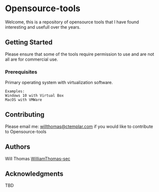 # Opensource-tools

Welcome, this is a repository of opensource tools that I have found interesting and usefull over the years.

## Getting Started

Please ensure that some of the tools require permission to use and are not all are for commercial use.

### Prerequisites

Primary operating system with virtualization software.

```
Examples: 
Windows 10 with Virtual Box
MacOS with VMWare
```

## Contributing

Please email me: willthomas@ctemplar.com if you would like to contribute to Opensource-tools

## Authors

Will Thomas [WilliamThomas-sec](https://github.com/WilliamThomas-sec)

## Acknowledgments

TBD
